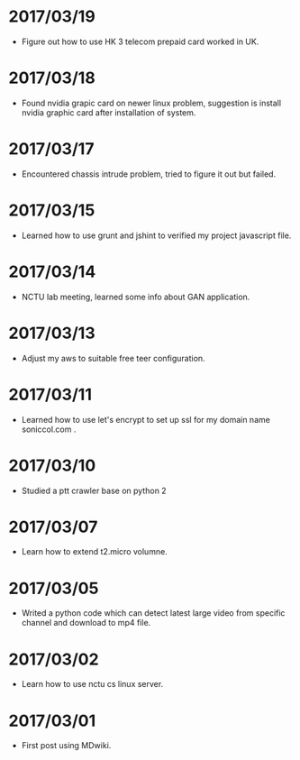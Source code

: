 # 2017/03/19 #
* Figure out how to use HK 3 telecom prepaid card worked in UK.

# 2017/03/18 #
* Found nvidia grapic card on newer linux problem, suggestion is install nvidia graphic card after installation of system.

# 2017/03/17 #
* Encountered chassis intrude problem, tried to figure it out but failed.

# 2017/03/15 #
* Learned how to use grunt and jshint to verified my project javascript file.

# 2017/03/14 #
* NCTU lab meeting, learned some info about GAN application.

# 2017/03/13 #
* Adjust my aws to suitable free teer configuration.

# 2017/03/11 #
* Learned how to use let's encrypt to set up ssl for my domain name soniccol.com .

# 2017/03/10 #
* Studied a ptt crawler base on python 2

# 2017/03/07 #
* Learn how to extend t2.micro volumne.

# 2017/03/05 #
* Writed a python code which can detect latest large video from specific channel and download to mp4 file.

# 2017/03/02 #
* Learn how to use nctu cs linux server.

# 2017/03/01 #
* First post using MDwiki.
